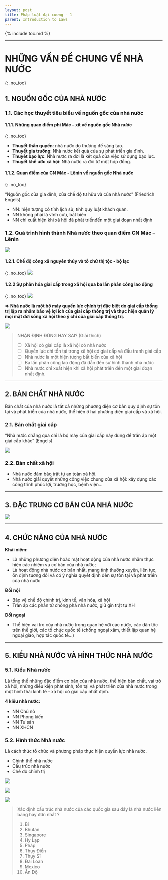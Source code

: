 ```yaml
---
layout: post
title: Pháp luật đại cương - 1
parent: Introduction to Laws
---
```


{% include toc.md %}

---

# NHỮNG VẤN ĐỀ CHUNG VỀ NHÀ NƯỚC
{: .no_toc}

## 1. NGUỒN GỐC CỦA NHÀ NƯỚC

### 1.1. Các học thuyết tiêu biểu về nguồn gốc của nhà nước
#### 1.1.1. Những quan điểm phi Mác – xit về nguồn gốc Nhà nước
{: .no_toc}

- **Thuyết thần quyền**: nhà nước do thượng đế sáng tạo. 
- **Thuyết gia trưởng**: Nhà nước kết quả của sự phát triển gia đình.
- **Thuyết bạo lực**: Nhà nước ra đời là kết quả của việc sử dụng bạo lực.
- **Thuyết khế ước xã hội**: Nhà nước ra đời từ một hợp đồng.

#### 1.1.2. Quan điểm của CN Mác - Lênin về nguồn gốc Nhà nước
{: .no_toc}


“Nguồn gốc của gia đình, của chế độ tư hữu và của nhà nước” (Friedrich Engels)

- NN: hiện tượng có tính lịch sử, tính quy luật khách quan.
- NN không phải là vĩnh cửu, bất biến
- NN chỉ xuất hiện khi xã hội đã phát triểnđến một giai đoạn nhất định

### 1.2. Quá trình hình thành Nhà nước theo quan điểm CN Mác – Lênin

![](https://i.imgur.com/9JjX1Ac.png)

#### 1.2.1. Chế độ công xã nguyên thủy và tổ chứ thị tộc - bộ lạc
{: .no_toc}
![](https://i.imgur.com/xdoRTzP.png)

#### 1.2.2 Sự phân hóa giai cấp trong xã hội qua ba lần phân công lao động
{: .no_toc}
![](https://i.imgur.com/mPLM3Jy.png)

**=> Nhà nước là một bộ máy quyền lực chính trị đặc biệt do giai cấp thống trị lập ra nhằm bảo vệ lợi ích của giai cấp thống trị và thực hiện quản lý mọi mặt đời sống xã hội theo ý chí của giai cấp thống trị.**

![](https://i.imgur.com/OIAav66.png)

> NHẬN ĐỊNH ĐÚNG HAY SAI? (Giải thích)
> - [ ] Xã hội có giai cấp là xã hội có nhà nước
> - [ ] Quyền lực chỉ tồn tại trong xã hội có giai cấp và đấu tranh giai cấp
> - [ ] Nhà nước là một hiện tượng bất biến của xã hội
> - [ ] Ba lần phân công lao động đã dẫn đến sự hình thành nhà nước
> - [ ] Nhà nước chỉ xuất hiện khi xã hội phát triển đến một giai đoạn nhất định.

---

## 2. BẢN CHẤT NHÀ NƯỚC
Bản chất của nhà nước là tất cả những phương diện cơ bản quy định sự tồn tại và phát triển của nhà nước, thể hiện ở hai phương diện giai cấp và xã hội.

### 2.1. Bản chất giai cấp
“Nhà nước chẳng qua chỉ là bộ máy của giai cấp này dùng để trấn áp một giai cấp khác” (Engels)

![](https://i.imgur.com/cGNfFgb.png)

### 2.2. Bản chất xã hội
- Nhà nước đảm bảo trật tự an toàn xã hội. 
- Nhà nước giải quyết những công việc chung của xã hội: xây dựng các công trình phúc lợi, trường học, bệnh viện…


---

## 3. ĐẶC TRƯNG CƠ BẢN CỦA NHÀ NƯỚC

![](https://i.imgur.com/Jt3c8d3.png)

---

## 4. CHỨC NĂNG CỦA NHÀ NƯỚC
**Khái niệm:**
- Là những phương diện hoăc mặt hoạt động của nhà nước nhằm thực hiện các nhiệm vụ cơ bản của nhà nước;
- Là hoạt động nhà nước cơ bản nhất, mang tính thường xuyên, liên tục, ổn định tương đối và có ý nghĩa quyết định đến sự tồn tại và phát triển của nhà nước

**Đối nội**
- Bảo vệ chế độ chính trị, kinh tế, văn hóa, xã hội
- Trấn áp các phần tử chống phá nhà nước, giữ gìn trật tự XH

**Đối ngoại**
- Thể hiện vai trò của nhà nước trong quan hệ với các nước, các dân tộc trên thế giới, các tổ chức quốc tế (chống ngoại xâm, thiết lập quan hệ ngoại giao, hợp tác quốc tế…)


---

## 5. KIỂU NHÀ NƯỚC VÀ HÌNH THỨC NHÀ NƯỚC
### 5.1. Kiểu Nhà nước
Là tổng thể những đặc điểm cơ bản của nhà nước, thể hiện bản chất, vai trò xã hội, những điều kiện phát sinh, tồn tại và phát triển của nhà nước trong một hình thái kinh tế - xã hội có giai cấp nhất định.

**4 kiểu nhà nước:**
* NN Chủ nô
* NN Phong kiến
* NN Tư sản
* NN XHCN

### 5.2. Hình thức Nhà nước
Là cách thức tổ chức và phương pháp thực hiện quyền lực nhà nước.
- Chính thể nhà nước
- Cấu trúc nhà nước
- Chế độ chính trị

![](https://i.imgur.com/82p1LAK.png)

![](https://i.imgur.com/5BCe9WO.png)

![](https://i.imgur.com/Pblpe8n.png)

> Xác định cấu trúc nhà nước của các quốc gia sau đây là nhà nước liên bang hay đơn nhất ?
> 1. Bỉ
> 2. Bhutan
> 3. Singapore
> 4. Hy Lạp
> 5. Pháp
> 6. Thụy Điển
> 7. Thụy Sĩ
> 8. Đài Loan
> 9. Mexico
> 10. Ấn Độ
